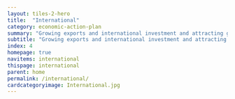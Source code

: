 ```yaml
---
layout: tiles-2-hero
title:  "International"
category: economic-action-plan
summary: "Growing exports and international investment and attracting global talent."
subtitle: "Growing exports and international investment and attracting global talent."
index: 4
homepage: true
navitems: international
thispage: international
parent: home
permalink: /international/
cardcategoryimage: International.jpg
---
```

